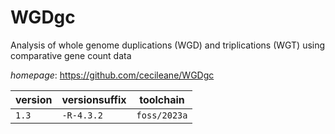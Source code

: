 # WGDgc

Analysis of whole genome duplications (WGD) and triplications (WGT) using comparative gene count data

*homepage*: <https://github.com/cecileane/WGDgc>

version | versionsuffix | toolchain
--------|---------------|----------
``1.3`` | ``-R-4.3.2`` | ``foss/2023a``

